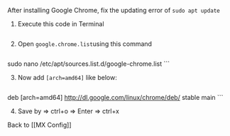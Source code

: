 
After installing Google Chrome, fix the updating error of `sudo apt update`
1. Execute this code in Terminal
	```bash

	```

2.  Open `google.chrome.list`using this command
	```bash
sudo nano /etc/apt/sources.list.d/google-chrome.list
	```

3. Now add `[arch=amd64]` like below:
	```bash
deb [arch=amd64] http://dl.google.com/linux/chrome/deb/ stable main
	```

4. Save by => ctrl+o => Enter => ctrl+x

Back to [[MX Config]]
